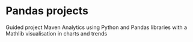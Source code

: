 # Pandas projects
Guided project Maven Analytics using Python and Pandas libraries with a Mathlib visualisation in charts and trends
